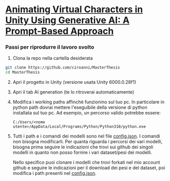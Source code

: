 # [Animating Virtual Characters in Unity Using Generative AI: A Prompt-Based Approach](https://webthesis.biblio.polito.it/35302/)

### Passi per riprodurre il lavoro svolto 
   
1. Clona la repo nella cartella desiderata

```bash
git clone https://github.com/ciroanni/MasterThesis
cd MasterThesis
```

2. Apri il progetto in Unity (versione usata Unity 6000.0.28f1)
   
3. Apri il tab AI generation (te lo ritroverai automaticamente)

4. Modifica i working paths affinchè funzionino sul tuo pc. In particolare in python path dovrai mettere l'eseguibile della versione di
   python installata sul tuo pc.
   Ad esempio, un percorso valido potrebbe essere:
    ```
    C:/Users/<nome utente>/AppData/Local/Programs/Python/Python310/python.exe
    ```
5. Tutti i path e i comandi dei modelli sono nel file
   [config.json](https://github.com/ciroanni/MasterThesis/blob/main/Assets/Scripts/PythonScripts/config.json).
   I comandi non bisogna modificarli. Per quanta riguarda i percorsi dei vari
   modelli, bisogna prima seguire le indicazioni che trovi sui github dei
   singoli modelli in quanto non posso fornire i vari dataset/pesi dei modelli.

   Nello specifico puoi clonare i modelli che trovi forkati nel mio account
   github e seguire le indicazioni per il download dei pesi e del dataset, poi
   modifica i path presenti nel [config.json](https://github.com/ciroanni/MasterThesis/blob/main/Assets/Scripts/PythonScripts/config.json).





